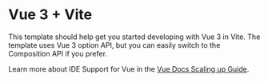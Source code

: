 # Vue 3 + Vite

This template should help get you started developing with Vue 3 in Vite. The template uses Vue 3 option API, but you can easily switch to the Composition API if you prefer.

Learn more about IDE Support for Vue in the [Vue Docs Scaling up Guide](https://vuejs.org/guide/scaling-up/tooling.html#ide-support).
